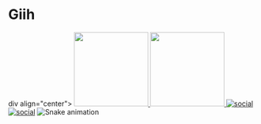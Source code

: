 # Giih
div align="center">
  <a href="https://github.com/Giih">
    <img height="150em" src="https://github-readme-stats.vercel.app/api?username=dsouloficial&count_private=true&include_all_commits=true&show_icons=true&theme=dracula&hide_border=false&show_owner=true"/>
    <img height="150em" src="https://github-readme-stats.vercel.app/api/top-langs/?username=dsouloficial&theme=dracula&hide_border=false&&layout=compact"/>
[![social](https://img.shields.io/badge/Instagram-E4405F?style=for-the-badge&logo=instagram&logoColor=white)](https://instagram.com/giovannahdesouza)
[![social](https://img.shields.io/badge/Twitter-1DA1F2?style=for-the-badge&logo=twitter&logoColor=white)](https://Twitter.com/Giovann26162481)
![Snake animation](https://github.com/dsouloficial/dsouloficial/blob/output/github-contribution-grid-snake.svg)


